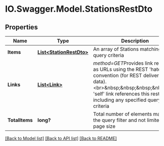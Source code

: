 # IO.Swagger.Model.StationsRestDto
## Properties

Name | Type | Description | Notes
------------ | ------------- | ------------- | -------------
**Items** | [**List&lt;StationRestDto&gt;**](StationRestDto.md) | An array of Stations matching the query criteria | [optional] 
**Links** | [**List&lt;Link&gt;**](Link.md) | *method&#x3D;GET*Provides link relations as URLs using the REST &#x27;hateoas&#x27; convention (for REST delivered data).&lt;br&gt;&amp;nbsp;&amp;nbsp;&amp;nbsp;&amp;nbsp;The &#x27;self&#x27; link references this rest object, including any specified query criteria | [optional] 
**TotalItems** | **long?** | Total number of elements matching the query filter and not limited by page size | 

[[Back to Model list]](../README.md#documentation-for-models) [[Back to API list]](../README.md#documentation-for-api-endpoints) [[Back to README]](../README.md)

